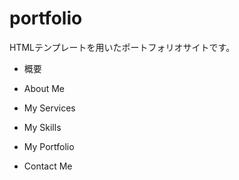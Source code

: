 # portfolio
HTMLテンプレートを用いたポートフォリオサイトです。

* 概要

* About Me

* My Services

* My Skills

* My Portfolio

* Contact Me
